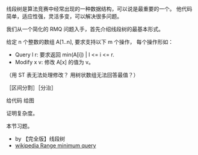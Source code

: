 线段树是算法竞赛中经常出现的一种数据结构，可以说是最重要的一个。
他代码简单，适应性强，灵活多变，可以解决很多问题。


我们从一个简化的 RMQ 问题入手，首先介绍线段树的最基本形式。

给定 n 个整数的数组 A[1..n], 要求支持以下 m 个操作，
每个操作形如：
+ Query l r: 要求返回 min(A[i]) | l <= i <= r.
+ Modify x v: 修改 A[x] 的值为 v。


（用 ST 表无法处理修改？
用树状数组无法回答最值？）


［区间分割］［分治］

给代码
给图

证明复杂度。

本节习题。









+ by 【完全版】线段树
+ [wikipedia Range minimum query](https://en.wikipedia.org/wiki/Range_minimum_query)